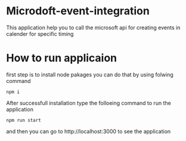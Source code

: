 # Microdoft-event-integration
This application help you to call the microsoft api for creating events in calender for specific timing
# How to run applicaion
first step is to install node pakages you can do that by using folwing command
```
npm i
```
After successfull installation type the folloeing command to run the application
```
npm run start
```
and then you can go to
http://localhost:3000
to see the application

